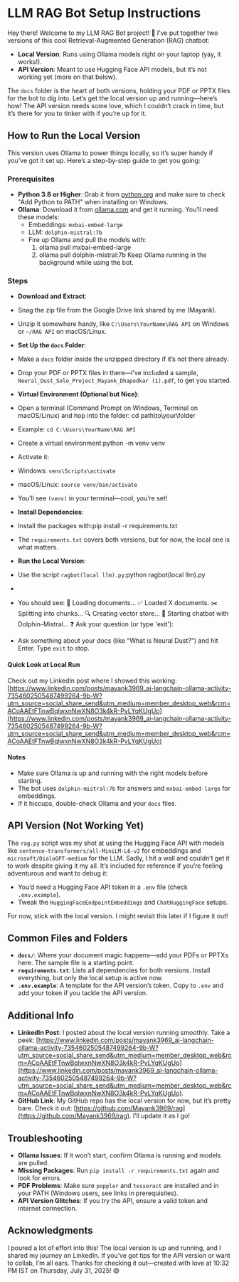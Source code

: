 # LLM RAG Bot Setup Instructions

Hey there! Welcome to my LLM RAG Bot project! 🎉 I’ve put together two versions of this cool Retrieval-Augmented Generation (RAG) chatbot:
- **Local Version**: Runs using Ollama models right on your laptop (yay, it works!).
- **API Version**: Meant to use Hugging Face API models, but it’s not working yet (more on that below).

The `docs` folder is the heart of both versions, holding your PDF or PPTX files for the bot to dig into. Let’s get the local version up and running—here’s how! The API version needs some love, which I couldn’t crack in time, but it’s there for you to tinker with if you’re up for it.

## How to Run the Local Version

This version uses Ollama to power things locally, so it’s super handy if you’ve got it set up. Here’s a step-by-step guide to get you going:

### Prerequisites
- **Python 3.8 or Higher**: Grab it from [python.org](https://www.python.org/downloads/) and make sure to check "Add Python to PATH" when installing on Windows.
- **Ollama**: Download it from [ollama.com](https://ollama.com/download) and get it running. You’ll need these models:
  - Embeddings: `mxbai-embed-large`
  - LLM: `dolphin-mistral:7b`
  - Fire up Ollama and pull the models with:
    1. ollama pull mxbai-embed-large
    2. ollama pull dolphin-mistral:7b
Keep Ollama running in the background while using the bot.

### Steps
- **Download and Extract**:
- Snag the zip file from the Google Drive link shared by me (Mayank).
- Unzip it somewhere handy, like `C:\Users\YourName\RAG API` on Windows or `~/RAG API` on macOS/Linux.

- **Set Up the `docs` Folder**:
- Make a `docs` folder inside the unzipped directory if it’s not there already.
- Drop your PDF or PPTX files in there—I’ve included a sample, `Neural_Dust_Solo_Project_Mayank_Dhapodkar (1).pdf`, to get you started.

- **Virtual Environment (Optional but Nice)**:
- Open a terminal (Command Prompt on Windows, Terminal on macOS/Linux) and hop into the folder: cd path\to\your\folder
- Example: `cd C:\Users\YourName\RAG API`
- Create a virtual environment:python -m venv venv
- Activate it:
- Windows: `venv\Scripts\activate`
- macOS/Linux: `source venv/bin/activate`
- You’ll see `(venv)` in your terminal—cool, you’re set!

- **Install Dependencies**:
- Install the packages with:pip install -r requirements.txt
- The `requirements.txt` covers both versions, but for now, the local one is what matters.

- **Run the Local Version**:
- Use the script `ragbot(local llm).py`:python ragbot(local llm).py
- 
- You should see:
📂 Loading documents...
✅ Loaded X documents.
✂️ Splitting into chunks...
🔍 Creating vector store...
🤖 Starting chatbot with Dolphin-Mistral...
❓ Ask your question (or type 'exit'):
- Ask something about your docs (like "What is Neural Dust?") and hit Enter. Type `exit` to stop.

#### Quick Look at Local Run
Check out my LinkedIn post where I showed this working: [https://www.linkedin.com/posts/mayank3969_ai-langchain-ollama-activity-7354602505487499264-9b-W?utm_source=social_share_send&utm_medium=member_desktop_web&rcm=ACoAAEtFTnwBqlwxnNwXN8O3k4kR-PvLYqKUgUo](https://www.linkedin.com/posts/mayank3969_ai-langchain-ollama-activity-7354602505487499264-9b-W?utm_source=social_share_send&utm_medium=member_desktop_web&rcm=ACoAAEtFTnwBqlwxnNwXN8O3k4kR-PvLYqKUgUo)

#### Notes
- Make sure Ollama is up and running with the right models before starting.
- The bot uses `dolphin-mistral:7b` for answers and `mxbai-embed-large` for embeddings.
- If it hiccups, double-check Ollama and your `docs` files.

## API Version (Not Working Yet)

The `rag.py` script was my shot at using the Hugging Face API with models like `sentence-transformers/all-MiniLM-L6-v2` for embeddings and `microsoft/DialoGPT-medium` for the LLM. Sadly, I hit a wall and couldn’t get it to work despite giving it my all. It’s included for reference if you’re feeling adventurous and want to debug it:
- You’d need a Hugging Face API token in a `.env` file (check `.env.example`).
- Tweak the `HuggingFaceEndpointEmbeddings` and `ChatHuggingFace` setups.

For now, stick with the local version. I might revisit this later if I figure it out!

## Common Files and Folders

- **`docs/`**: Where your document magic happens—add your PDFs or PPTXs here. The sample file is a starting point.
- **`requirements.txt`**: Lists all dependencies for both versions. Install everything, but only the local setup is active now.
- **`.env.example`**: A template for the API version’s token. Copy to `.env` and add your token if you tackle the API version.

## Additional Info

- **LinkedIn Post**: I posted about the local version running smoothly. Take a peek: [https://www.linkedin.com/posts/mayank3969_ai-langchain-ollama-activity-7354602505487499264-9b-W?utm_source=social_share_send&utm_medium=member_desktop_web&rcm=ACoAAEtFTnwBqlwxnNwXN8O3k4kR-PvLYqKUgUo](https://www.linkedin.com/posts/mayank3969_ai-langchain-ollama-activity-7354602505487499264-9b-W?utm_source=social_share_send&utm_medium=member_desktop_web&rcm=ACoAAEtFTnwBqlwxnNwXN8O3k4kR-PvLYqKUgUo).
- **GitHub Link**: My GitHub repo has the local version for now, but it’s pretty bare. Check it out: [https://github.com/Mayank3969/rag](https://github.com/Mayank3969/rag). I’ll update it as I go!

## Troubleshooting

- **Ollama Issues**: If it won’t start, confirm Ollama is running and models are pulled.
- **Missing Packages**: Run `pip install -r requirements.txt` again and look for errors.
- **PDF Problems**: Make sure `poppler` and `tesseract` are installed and in your PATH (Windows users, see links in prerequisites).
- **API Version Glitches**: If you try the API, ensure a valid token and internet connection.

## Acknowledgments

I poured a lot of effort into this! The local version is up and running, and I shared my journey on LinkedIn. If you’ve got tips for the API version or want to collab, I’m all ears. Thanks for checking it out—created with love at 10:32 PM IST on Thursday, July 31, 2025! 😄
